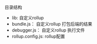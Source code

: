 目录结构
  - lib: 自定义rollup
  - bundle.js： 自定义rollup 打包后端的结果  
  - debugger.js： 自定义rollup 执行文件 
  - rollup.config.js: rollup配置  

